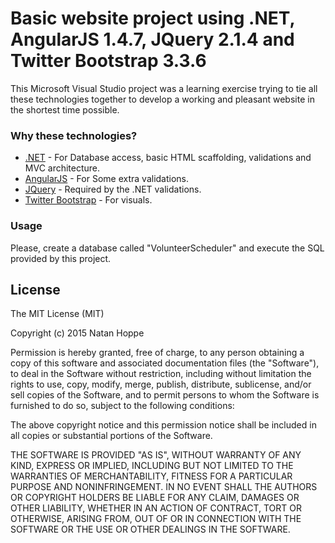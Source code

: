 # Basic website project using .NET, AngularJS 1.4.7, JQuery 2.1.4 and Twitter Bootstrap 3.3.6

This Microsoft Visual Studio project was a learning exercise trying to tie all these technologies together to develop a working and pleasant website in the shortest time possible.

### Why these technologies?

* [.NET] - For Database access, basic HTML scaffolding, validations and MVC architecture.
* [AngularJS] - For Some extra validations.
* [JQuery] - Required by the .NET validations.
* [Twitter Bootstrap] - For visuals.

### Usage

Please, create a database called "VolunteerScheduler" and execute the SQL provided by this project.

License
----
The MIT License (MIT)

Copyright (c) 2015 Natan Hoppe

Permission is hereby granted, free of charge, to any person obtaining a copy
of this software and associated documentation files (the "Software"), to deal
in the Software without restriction, including without limitation the rights
to use, copy, modify, merge, publish, distribute, sublicense, and/or sell
copies of the Software, and to permit persons to whom the Software is
furnished to do so, subject to the following conditions:

The above copyright notice and this permission notice shall be included in all
copies or substantial portions of the Software.

THE SOFTWARE IS PROVIDED "AS IS", WITHOUT WARRANTY OF ANY KIND, EXPRESS OR
IMPLIED, INCLUDING BUT NOT LIMITED TO THE WARRANTIES OF MERCHANTABILITY,
FITNESS FOR A PARTICULAR PURPOSE AND NONINFRINGEMENT. IN NO EVENT SHALL THE
AUTHORS OR COPYRIGHT HOLDERS BE LIABLE FOR ANY CLAIM, DAMAGES OR OTHER
LIABILITY, WHETHER IN AN ACTION OF CONTRACT, TORT OR OTHERWISE, ARISING FROM,
OUT OF OR IN CONNECTION WITH THE SOFTWARE OR THE USE OR OTHER DEALINGS IN THE
SOFTWARE.

   [.NET]: <http://www.asp.net>
   [Twitter Bootstrap]: <http://twitter.github.com/bootstrap/>
   [jQuery]: <http://jquery.com>
   [AngularJS]: <http://angularjs.org>